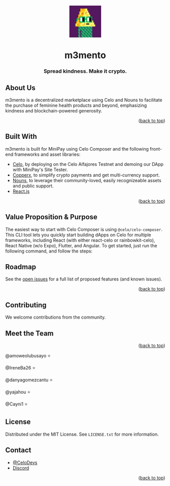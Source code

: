 <!-- TITLE -->
<p align="center"> 
  <img width="100px" src="https://github.com/IreneBa26/m3mento/blob/main/prototype/Nouns.gif" align="center" alt="m3mento" />
 <h1 align="center">m3mento</h1>
 <h3 align="center">Spread kindness. Make it crypto.</h3>
</p>

<!-- ABOUT THE PROJECT -->

## About Us

m3mento is a decentralized marketplace using Celo and Nouns to facilitate the purchase of feminine health products and beyond, emphasizing kindness and blockchain-powered generosity.

<p align="right">(<a href="#top">back to top</a>)</p>

## Built With

m3mento is built for MiniPay using Celo Composer and the following front-end frameworks and asset libraries:

- [Celo](https://celo.org/), by deploying on the Celo Alfajores Testnet and demoing our DApp with MiniPay's Site Tester.
- [Copperx](https://dashboard.copperx.dev/products?status=all), to simplify crypto payments and get multi-currency support.
- [Nouns](https://nouns.wtf), to leverage their community-loved, easily recognizeable assets and public support.
- [React.js](https://reactjs.org/)

<p align="right">(<a href="#top">back to top</a>)</p>

<!-- GETTING STARTED -->

## Value Proposition & Purpose

The easiest way to start with Celo Composer is using `@celo/celo-composer`. This CLI tool lets you quickly start building dApps on Celo for multiple frameworks, including React (with either react-celo or rainbowkit-celo), React Native (w/o Expo), Flutter, and Angular. To get started, just run the following command, and follow the steps:

<!-- ROADMAP -->

## Roadmap

See the [open issues](https://github.com/celo-org/celo-composer/issues) for a full list of proposed features (and known issues).

<p align="right">(<a href="#top">back to top</a>)</p>

<!-- CONTRIBUTING -->

## Contributing

We welcome contributions from the community.

## Meet the Team

<p align="right">(<a href="#top">back to top</a>)</p>

@amoweolubusayo ⭐️

@IreneBa26 ⭐️

@danyagomezcantu ⭐️

@yajahou ⭐️

@Cayni1 ⭐️

## License

Distributed under the MIT License. See `LICENSE.txt` for more information.

<!-- CONTACT -->
## Contact

- [@CeloDevs](https://twitter.com/CeloDevs)
- [Discord](https://discord.com/invite/celo)

<p align="right">(<a href="#top">back to top</a>)</p>
